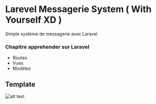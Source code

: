 # Larevel Messagerie System ( With Yourself XD )
Simple système de messagerie avec Laravel 

### Chapitre apprehender sur Laravel
* Routes 
* Vues
* Modèles

## Template
![alt text](https://raw.githubusercontent.com/svngoku/Larevel-CRUD-System/master/Messagerie.png)
